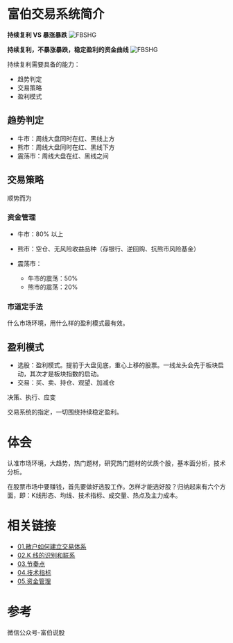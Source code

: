 富伯交易系统简介
====================
**持续复利 VS 暴涨暴跌**
![FBSHG](images/FBSHG-20200213-01.png)

**持续复利，不暴涨暴跌，稳定盈利的资金曲线**
![FBSHG](images/FBSHG-20200213-02.png)

持续复利需要具备的能力：
- 趋势判定
- 交易策略
- 盈利模式

## 趋势判定
- 牛市：周线大盘同时在红、黑线上方
- 熊市：周线大盘同时在红、黑线下方
- 震荡市：周线大盘在红、黑线之间

## 交易策略
顺势而为

### 资金管理
- 牛市：80% 以上
- 熊市：空仓、无风险收益品种（存银行、逆回购、抗熊市风险基金）
- 震荡市：

    - 牛市的震荡：50%
    - 熊市的震荡：20%

### 市道定手法
什么市场环境，用什么样的盈利模式最有效。

## 盈利模式
- 选股：盈利模式。提前于大盘见底，重心上移的股票。一线龙头会先于板块启动，其次才是板块指数的启动。
- 交易：买、卖、持仓、观望、加减仓

决策、执行、应变

交易系统的指定，一切围绕持续稳定盈利。

# 体会

认准市场环境，大趋势，热门题材，研究热门题材的优质个股，基本面分析，技术分析。

在股票市场中要赚钱，首先要做好选股工作。怎样才能选好股？归纳起来有六个方面，即：K线形态、均线、技术指标、成交量、热点及主力成本。

# 相关链接
- [01.散户如何建立交易体系](https://github.com/IamDingj/FortuneHub/blob/master/FBSHG/01.%E6%95%A3%E6%88%B7%E5%A6%82%E4%BD%95%E5%BB%BA%E7%AB%8B%E4%BA%A4%E6%98%93%E4%BD%93%E7%B3%BB.md)
- [02.K 线的识别和联系](https://github.com/IamDingj/FortuneHub/blob/master/FBSHG/02.K%E7%BA%BF%E7%9A%84%E8%AF%86%E5%88%AB%E5%92%8C%E8%81%94%E7%B3%BB.md)
- [03.节奏点](https://github.com/IamDingj/FortuneHub/blob/master/FBSHG/03.%E8%8A%82%E5%A5%8F%E7%82%B9.md)
- [04.技术指标](https://github.com/IamDingj/FortuneHub/blob/master/FBSHG/04.%E6%8A%80%E6%9C%AF%E6%8C%87%E6%A0%87.md)
- [05.资金管理](https://github.com/IamDingj/FortuneHub/blob/master/FBSHG/05.%E8%B5%84%E9%87%91%E7%AE%A1%E7%90%86.md)

# 参考 
微信公众号-富伯说股